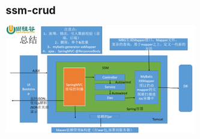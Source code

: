 # ssm-crud
![1561515068834](https://github.com/pppzy/ssm-crud/blob/master/images/1561515068834.png)
